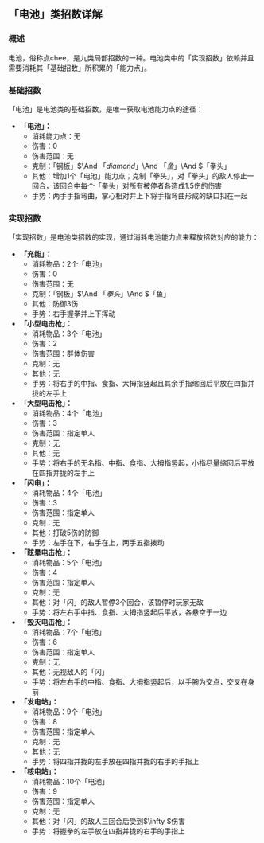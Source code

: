 ## 「电池」类招数详解
### 概述
电池，俗称点chee，是九类局部招数的一种。电池类中的「实现招数」依赖并且需要消耗其「基础招数」所积累的「能力点」。

### 基础招数
「电池」是电池类的基础招数，是唯一获取电池能力点的途径：
- **「电池」：**
    - 消耗能力点：无
    - 伤害：$0$
    - 伤害范围：无
    - 克制：「钢板」$\And $「diamond」$\And $「鱼」$\And $「拳头」
    - 其他：增加$1$个「电池」能力点；克制「拳头」，对「拳头」的敌人停止一回合，该回合中每个「拳头」对所有被停者各造成$1.5$伤的伤害
    - 手势：两手手指弯曲，掌心相对并上下将手指弯曲形成的缺口扣在一起

### 实现招数
「实现招数」是电池类招数的实现，通过消耗电池能力点来释放招数对应的能力：
- **「充能」：**
    - 消耗物品：$2$个「电池」
    - 伤害：$0$
    - 伤害范围：无
    - 克制：「钢板」$\And $「拳头」$\And $「鱼」
    - 其他：防御$3$伤
    - 手势：右手握拳并上下挥动
- **「小型电击枪」：**
    - 消耗物品：$3$个「电池」
    - 伤害：$2$
    - 伤害范围：群体伤害
    - 克制：无
    - 其他：无
    - 手势：将右手的中指、食指、大拇指竖起且其余手指缩回后平放在四指并拢的左手上
- **「大型电击枪」：**
    - 消耗物品：$4$个「电池」
    - 伤害：$3$
    - 伤害范围：指定单人
    - 克制：无
    - 其他：无
    - 手势：将右手的无名指、中指、食指、大拇指竖起，小指尽量缩回后平放在四指并拢的左手上
- **「闪电」：**
    - 消耗物品：$4$个「电池」
    - 伤害：$3$
    - 伤害范围：指定单人
    - 克制：无
    - 其他：打破$5$伤的防御
    - 手势：左手在下，右手在上，两手五指拨动
- **「眩晕电击枪」：**
    - 消耗物品：$5$个「电池」
    - 伤害：$4$
    - 伤害范围：指定单人
    - 克制：无
    - 其他：对「闪」的敌人暂停$3$个回合，该暂停时玩家无敌
    - 手势：将左右手中指、食指、大拇指竖起后平放，各悬空于一边
- **「毁灭电击枪」：**
    - 消耗物品：$7$个「电池」
    - 伤害：$6$
    - 伤害范围：指定单人
    - 克制：无
    - 其他：无视敌人的「闪」
    - 手势：将左右手的中指、食指、大拇指竖起后，以手腕为交点，交叉在身前
- **「发电站」：**
    - 消耗物品：$9$个「电池」
    - 伤害：$8$
    - 伤害范围：指定单人
    - 克制：无
    - 其他：无
    - 手势：将四指并拢的左手放在四指并拢的右手的手指上
- **「核电站」：**
    - 消耗物品：$10$个「电池」
    - 伤害：$9$
    - 伤害范围：指定单人
    - 克制：无
    - 其他：对「闪」的敌人三回合后受到$\infty $伤害
    - 手势：将握拳的左手放在四指并拢的右手的手指上